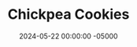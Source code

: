 ---
layout: post
title:  "Chickpea Cookies"
date:   2024-05-22 00:00:00 -05000
categories: 
- Recipes
- Healthier Dessert
permalink: /recipes/chickpea-cookies
image: /assets/Food/Healthier Dessert/Chickpea Cookies/chickpea-cookies.jpg
ing: chickpeacookies-ing
facts: chickpeacookies-facts
Prep: 10
Rest: 30
Cook: 13
Source1: https://frommybowl.com/chickpea-chocolate-chip-cookies/#tasty-recipes-7695-jump-target
Source2: https://iheartvegetables.com/chickpea-chocolate-chip-cookies/
whisk: https://s.samsungfood.com/aufll
tags: 
- chocolate chip
- chocolate chunk
- natural peanut butter
- peanut butter
- almond butter
- sunflower seed butter
- sunbutter
- vanilla extract
- coconut flour
- gluten free
- sugar free
- syrup
- maple syrup
- honey
- cocoa powder
- coconut oil
- chickpeas
- garbanzo beans
Description: This is part 1 of me trying to make a classic chocolate chip cookie in a much healthier way.  First up is chickpeas, which provide a great neutral base for the cookies, allowing them to stay moist without all the fat of butter, and while being packed with fiber.  For some healthy fats and some sweetness, I've used natural peanut butter and sugar free syrup.  These cookies are gluten and grain free, using coconut flour instead, and use a homemade sugar free chocolate using just 3 ingredients.  They don't taste like beans at all, and can even be enjoyed raw!
Instructions: 
- Preheat your oven to 350F, and line a cookie sheet with parchment paper.  Also line a small Tupperware with parchment.<br><br>

- Start with the chocolate chips, since these will need to fully solidify in the fridge.  In a small bowl, add the coconut oil, and melt in the microwave for 1:30<br><br>

- Add the cocoa powder, syrup, and a few grains of salt to the coconut oil, and mix until smooth<br><br>

- Pour the chocolate into a parchment lined Tupperware, and refrigerate until solid, about 30 minutes<br><br>

- Meanwhile, move into the cookie dough.  To a food processor, add your (drained and rinsed) chickpeas, syrup, and vanilla.  Maple syrup or honey can be used in place of sugar free syrup.  Blend until smooth, and transfer to a large bowl<br><br>

- Mix the rest of the cookie dough ingredients (nut butter, salt, baking powder, and coconut flour) with a silicone spatula until fully combined.  I've used natural peanut butter, but almond butter, pistachio butter, sunflower seed butter, or pumpkin seed butter would also work.  Oat or almond flour would probably work instead of coconut, but start with at least double by weight, and go on feel.  The dough should be slightly sticky<br><br>

- Let chill in the fridge for 15 minutes to cool down. The mix may warm up as it blends, so chilling it prevents the chocolate from melting<br><br>

- Chop your chocolate into small chunks, and fold into the batter<br><br>

- Scoop the batter onto your pan, and press down each cookie until it is flat and round.  The cookies will rise slightly in the oven, but they will not spread outward.  Lightly wet your hands to prevent sticking when shaping the cookies<br><br>

- Bake in a preheated 350F oven for about 13-15 minutes, or until the cookies have risen slightly, and the bottoms are a light golden brown.  Be careful to not overcook them<br><br>

- Let cool on the pan for 5 minutes before transferring to a wire rack to cool completely.  Store in an airtight container in the fridge<br><br>

- You can also enjoy these as edible cookie dough bites, just omit the baking powder<br><br>
- - <center><img src="/assets/Food/Healthier Dessert/Chickpea Cookies/chickpea-cookie-dough.jpg" alt="" class="instruction-image"></center><br>
---